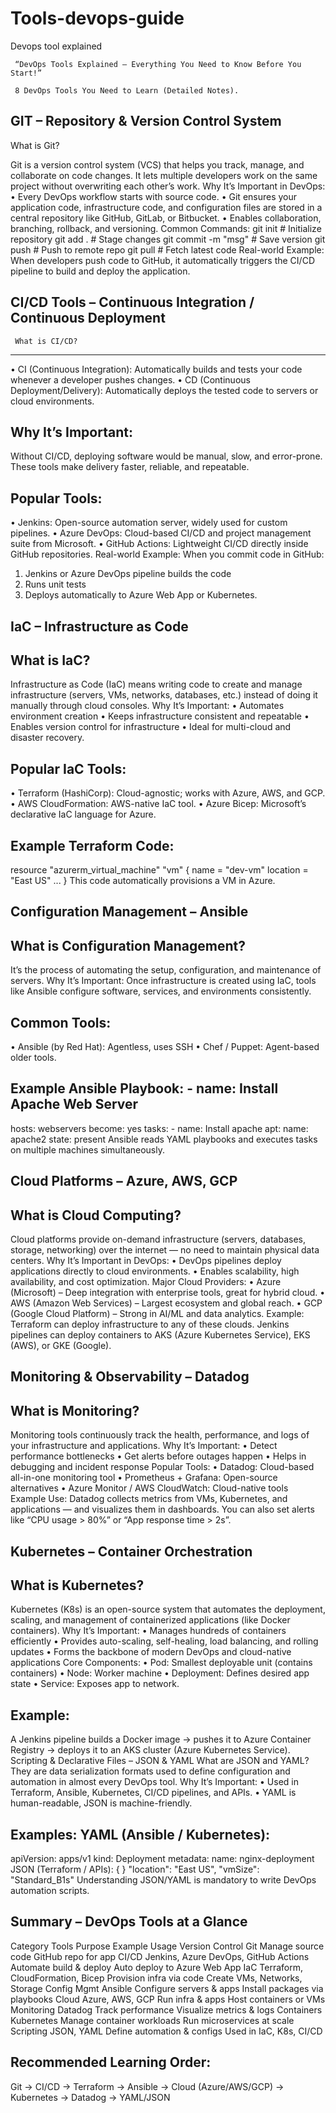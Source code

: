 # Tools-devops-guide
Devops tool explained

     “DevOps Tools Explained – Everything You Need to Know Before You Start!” 
 
     8 DevOps Tools You Need to Learn (Detailed Notes).
 
GIT – Repository & Version Control System
----------------------------------------------------------------------------     
What is Git? 

Git is a version control system (VCS) that helps you track, manage, and collaborate on 
code changes. 
It lets multiple developers work on the same project without overwriting each other’s work. 
      Why It’s Important in DevOps: 
• Every DevOps workflow starts with source code. 
• Git ensures your application code, infrastructure code, and configuration files are 
stored in a central repository like GitHub, GitLab, or Bitbucket. 
• Enables collaboration, branching, rollback, and versioning.
    Common Commands: 
git init              # Initialize repository 
git add .             # Stage changes 
git commit -m "msg"   # Save version 
git push              # Push to remote repo 
git pull              # Fetch latest code 
   Real-world Example: 
When developers push code to GitHub, it automatically triggers the CI/CD pipeline to 
build and deploy the application. 
 
CI/CD Tools – Continuous Integration / Continuous Deployment
---------------------------------------------------------------------------

     What is CI/CD? 
---------------------------------------------------------------------------
• CI (Continuous Integration): Automatically builds and tests your code whenever a 
developer pushes changes. 
• CD (Continuous Deployment/Delivery): Automatically deploys the tested code to 
servers or cloud environments. 

Why It’s Important: 
----------------------------------------------------------------------------
Without CI/CD, deploying software would be manual, slow, and error-prone. 
These tools make delivery faster, reliable, and repeatable. 

Popular Tools: 
----------------------------------------------------------------------------
• Jenkins: Open-source automation server, widely used for custom pipelines. 
• Azure DevOps: Cloud-based CI/CD and project management suite from Microsoft. 
• GitHub Actions: Lightweight CI/CD directly inside GitHub repositories. 
Real-world Example: 
When you commit code in GitHub: 
1. Jenkins or Azure DevOps pipeline builds the code 
2. Runs unit tests 
3. Deploys automatically to Azure Web App or Kubernetes.

IaC – Infrastructure as Code 
------------------------------------------------------------------------------

What is IaC?
-----------------------------------------------------------------------------
Infrastructure as Code (IaC) means writing code to create and manage infrastructure 
(servers, VMs, networks, databases, etc.) instead of doing it manually through cloud 
consoles. 
Why It’s Important: 
• Automates environment creation 
• Keeps infrastructure consistent and repeatable 
• Enables version control for infrastructure 
• Ideal for multi-cloud and disaster recovery.

Popular IaC Tools: 
------------------------------------------------------------------------------
• Terraform (HashiCorp): Cloud-agnostic; works with Azure, AWS, and GCP. 
• AWS CloudFormation: AWS-native IaC tool. 
• Azure Bicep: Microsoft’s declarative IaC language for Azure. 

Example Terraform Code: 
------------------------------------------------------------------------------
resource "azurerm_virtual_machine" "vm" { 
  name     = "dev-vm" 
  location = "East US" 
  ... 
} 
   This code automatically provisions a VM in Azure. 
 
 Configuration Management – Ansible 
--------------------------------------------------------------------------------

What is Configuration Management? 
------------------------------------------------------------------------------
It’s the process of automating the setup, configuration, and maintenance of servers. 
      Why It’s Important: 
Once infrastructure is created using IaC, tools like Ansible configure software, services, 
and environments consistently. 

Common Tools: 
--------------------------------------------------------------------------------
• Ansible (by Red Hat): Agentless, uses SSH 
• Chef / Puppet: Agent-based older tools.

Example Ansible Playbook: - name: Install Apache Web Server
--------------------------------------------------------------------------------- 
  hosts: webservers 
  become: yes 
  tasks: 
    - name: Install apache 
      apt: 
        name: apache2 
        state: present 
   Ansible reads YAML playbooks and executes tasks on multiple machines 
simultaneously. 
 
Cloud Platforms – Azure, AWS, GCP 
-----------------------------------------------------------------------------------

What is Cloud Computing? 
------------------------------------------------------------------------------------
Cloud platforms provide on-demand infrastructure (servers, databases, storage, 
networking) over the internet — no need to maintain physical data centers. 
      Why It’s Important in DevOps: 
• DevOps pipelines deploy applications directly to cloud environments. 
• Enables scalability, high availability, and cost optimization. 
        Major Cloud Providers: 
• Azure (Microsoft) – Deep integration with enterprise tools, great for hybrid cloud. 
• AWS (Amazon Web Services) – Largest ecosystem and global reach. 
• GCP (Google Cloud Platform) – Strong in AI/ML and data analytics. 
    Example: 
Terraform can deploy infrastructure to any of these clouds. 
Jenkins pipelines can deploy containers to AKS (Azure Kubernetes Service), EKS (AWS), 
or GKE (Google). 
 
Monitoring & Observability – Datadog 
--------------------------------------------------------------------------------------

What is Monitoring? 
--------------------------------------------------------------------------------------
Monitoring tools continuously track the health, performance, and logs of your 
infrastructure and applications. 
      Why It’s Important: 
• Detect performance bottlenecks 
• Get alerts before outages happen 
• Helps in debugging and incident response 
        Popular Tools: 
• Datadog: Cloud-based all-in-one monitoring tool 
• Prometheus + Grafana: Open-source alternatives 
• Azure Monitor / AWS CloudWatch: Cloud-native tools 
    Example Use: 
Datadog collects metrics from VMs, Kubernetes, and applications — and visualizes them in 
dashboards. 
You can also set alerts like “CPU usage > 80%” or “App response time > 2s”. 
 
Kubernetes – Container Orchestration 
----------------------------------------------------------------------------------------

What is Kubernetes? 
----------------------------------------------------------------------------------------
Kubernetes (K8s) is an open-source system that automates the deployment, scaling, 
and management of containerized applications (like Docker containers). 
      Why It’s Important: 
• Manages hundreds of containers efficiently 
• Provides auto-scaling, self-healing, load balancing, and rolling updates 
• Forms the backbone of modern DevOps and cloud-native applications 
    Core Components: 
• Pod: Smallest deployable unit (contains containers) 
• Node: Worker machine 
• Deployment: Defines desired app state 
• Service: Exposes app to network.

Example: 
-----------------------------------------------------------------------------------------
A Jenkins pipeline builds a Docker image → pushes it to Azure Container Registry → deploys 
it to an AKS cluster (Azure Kubernetes Service). 
Scripting & Declarative Files – JSON & YAML 
What are JSON and YAML? 
They are data serialization formats used to define configuration and automation in almost 
every DevOps tool. 
Why It’s Important: 
• Used in Terraform, Ansible, Kubernetes, CI/CD pipelines, and APIs. 
• YAML is human-readable, JSON is machine-friendly.

Examples: 
YAML (Ansible / Kubernetes): 
--------------------------------------------------------------------
apiVersion: apps/v1 
kind: Deployment 
metadata: 
name: nginx-deployment 
JSON (Terraform / APIs): 
{ 
} 
"location": "East US", 
"vmSize": "Standard_B1s" 
Understanding JSON/YAML is mandatory to write DevOps automation scripts.

Summary – DevOps Tools at a Glance 
------------------------------------------------------------------------
Category Tools Purpose Example Usage 
Version 
Control Git Manage source code GitHub repo for app 
CI/CD Jenkins, Azure DevOps, 
GitHub Actions 
Automate build & 
deploy 
Auto deploy to Azure 
Web App 
IaC Terraform, CloudFormation, 
Bicep 
Provision infra via 
code 
Create VMs, Networks, 
Storage 
Config Mgmt Ansible Configure servers & 
apps 
Install packages via 
playbooks 
Cloud Azure, AWS, GCP Run infra & apps Host containers or 
VMs 
Monitoring Datadog Track performance Visualize metrics & 
logs 
Containers Kubernetes Manage container 
workloads 
Run microservices at 
scale 
Scripting JSON, YAML Define automation & 
configs 
Used in IaC, K8s, 
CI/CD 
 
Recommended Learning Order:
--------------------------------------------------------------------------- 
Git → CI/CD → Terraform → Ansible → Cloud (Azure/AWS/GCP) → Kubernetes → Datadog → 
YAML/JSON 

